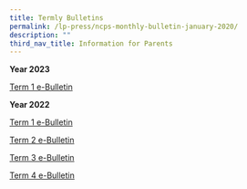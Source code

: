 ```yaml
---
title: Termly Bulletins
permalink: /lp-press/ncps-monthly-bulletin-january-2020/
description: ""
third_nav_title: Information for Parents
---
```

**Year 2023**

[Term 1 e-Bulletin](https://tinyurl.com/NCPS2023T1BULLETIN)

**Year 2022**

[Term 1 e-Bulletin](/files/Termly%20Bulletin/2022-Term-1-e-Bulletin.pdf)

[Term 2 e-Bulletin](/files/Termly%20Bulletin/2022-Term-2-e-Bulletin.pdf)

[Term 3 e-Bulletin](/files/Termly%20Bulletin/2022%20Term%203%20e-Bulletin.pdf)

[Term 4 e-Bulletin](/files/Termly%20Bulletin/2022%20Term%204%20e-Bulletin.pdf)